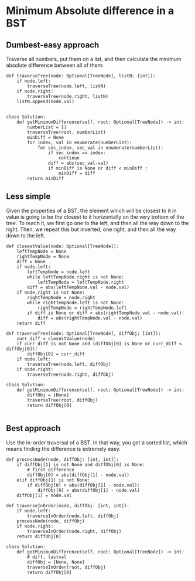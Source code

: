 # Minimum Absolute difference in a BST

## Dumbest-easy approach

Traverse all numbers, put them on a list, and then calculate the minimum absolute difference between all of them:

```
def traverseTree(node: Optional[TreeNode], listN: [int]):
    if node.left:
        traverseTree(node.left, listN)
    if node.right:
        traverseTree(node.right, listN)
    listN.append(node.val) 


class Solution:
    def getMinimumDifference(self, root: Optional[TreeNode]) -> int:
        numberList = []
        traverseTree(root, numberList)
        minDiff = None
        for index, val in enumerate(numberList):
            for sec_index, sec_val in enumerate(numberList):
                if sec_index == index:
                    continue
                diff = abs(sec_val-val)
                if minDiff is None or diff < minDiff :
                    minDiff = diff 
        return minDiff
```
## Less simple

Given the properties of a BST, the element which will be closest to it in value is going to be the closest to it horizontally on the very bottom of the tree. 
To reach it, we first go one to the left, and then all the way down to the right. Then, we repeat this but inverted, one right, and then all the way down to the left.

```
def closestValue(node: Optional[TreeNode]):
    leftTempNode = None
    rightTempNode = None
    diff = None
    if node.left:
        leftTempNode = node.left
        while leftTempNode.right is not None:
            leftTempNode = leftTempNode.right 
        diff = abs(leftTempNode.val - node.val)
    if node.right is not None:
        rightTempNode = node.right 
        while rightTempNode.left is not None:
            rightTempNode = rightTempNode.left
        if diff is None or diff > abs(rightTempNode.val - node.val):
            diff = abs(rightTempNode.val - node.val)
    return diff 

def traverseTree(node: Optional[TreeNode], diffObj: [int]):
    curr_diff = closestValue(node)
    if curr_diff is not None and (diffObj[0] is None or curr_diff < diffObj[0]):
        diffObj[0] = curr_diff
    if node.left:
        traverseTree(node.left, diffObj)
    if node.right:
        traverseTree(node.right, diffObj)

class Solution:
    def getMinimumDifference(self, root: Optional[TreeNode]) -> int:
        diffObj = [None] 
        traverseTree(root, diffObj)
        return diffObj[0] 
        
```

## Best approach

Use the in-order traversal of a BST. In that way, you get a sorted list, which means finding the difference is extremely easy.

```
def processNode(node, diffObj: [int, int]):
    if diffObj[1] is not None and diffObj[0] is None:
        # first difference
        diffObj[0] = abs(diffObj[1] - node.val)
    elif diffObj[1] is not None:
        if diffObj[0] > abs(diffObj[1] - node.val):
            diffObj[0] = abs(diffObj[1] - node.val)
    diffObj[1] = node.val

def traverseInOrder(node, diffObj: [int, int]):
    if node.left:
        traverseInOrder(node.left, diffObj)
    processNode(node, diffObj)
    if node.right:
        traverseInOrder(node.right, diffObj)
    return diffObj[0]

class Solution:
    def getMinimumDifference(self, root: Optional[TreeNode]) -> int:
        # diff, lastval
        diffObj = [None, None] 
        traverseInOrder(root, diffObj)
        return diffObj[0] 
        
```

